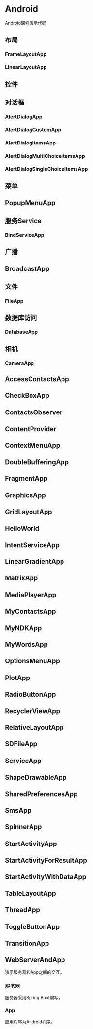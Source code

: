 # Android
Android课程演示代码

## 布局
### FrameLayoutApp
### LinearLayoutApp

## 控件

## 对话框
### AlertDialogApp
### AlertDialogCustomApp
### AlertDialogItemsApp
### AlertDialogMultiChoiceItemsApp
### AlertDialogSingleChoiceItemsApp




## 菜单
## PopupMenuApp

## 服务Service
### BindServiceApp

## 广播
## BroadcastApp

## 文件
### FileApp


## 数据库访问
### DatabaseApp

## 相机
### CameraApp

## AccessContactsApp





## CheckBoxApp
## ContactsObserver
## ContentProvider
## ContextMenuApp

## DoubleBufferingApp

## FragmentApp

## GraphicsApp
## GridLayoutApp
## HelloWorld
## IntentServiceApp
## LinearGradientApp

## MatrixApp
## MediaPlayerApp
## MyContactsApp
## MyNDKApp
## MyWordsApp
## OptionsMenuApp
## PlotApp

## RadioButtonApp
## RecyclerViewApp
## RelativeLayoutApp
## SDFileApp
## ServiceApp
## ShapeDrawableApp
## SharedPreferencesApp
## SmsApp
## SpinnerApp
## StartActivityApp
## StartActivityForResultApp
## StartActivityWithDataApp
## TableLayoutApp
## ThreadApp
## ToggleButtonApp
## TransitionApp


## WebServerAndApp
演示服务器和App之间的交互。

### 服务器
服务器采用Spring Boot编写。

### App
应用程序为Android程序。
